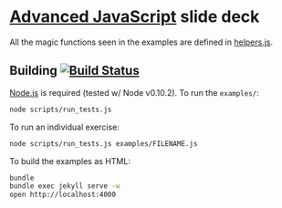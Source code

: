 # [Advanced JavaScript](https://github.com/advanced-js/syllabus) slide deck

All the magic functions seen in the examples are defined in [helpers.js](assets/helpers.js).

## Building [![Build Status](https://travis-ci.org/advanced-js/deck.svg?branch=master)](https://travis-ci.org/advanced-js/deck)

[Node.js](http://nodejs.org) is required (tested w/ Node v0.10.2).  To run the `examples/`:

```bash
node scripts/run_tests.js
```

To run an individual exercise:

```bash
node scripts/run_tests.js examples/FILENAME.js
```

To build the examples as HTML:

```bash
bundle
bundle exec jekyll serve -w
open http://localhost:4000
```
